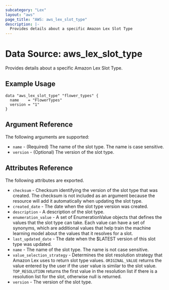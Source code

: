 ```yaml
---
subcategory: "Lex"
layout: "aws"
page_title: "AWS: aws_lex_slot_type"
description: |-
  Provides details about a specific Amazon Lex Slot Type
---
```


# Data Source: aws_lex_slot_type

Provides details about a specific Amazon Lex Slot Type.

## Example Usage

```hcl
data "aws_lex_slot_type" "flower_types" {
  name    = "FlowerTypes"
  version = "1"
}
```

## Argument Reference

The following arguments are supported:

* `name` - (Required) The name of the slot type. The name is case sensitive.
* `version` - (Optional) The version of the slot type.

## Attributes Reference

The following attributes are exported.

* `checksum` - Checksum identifying the version of the slot type that was created. The checksum is
not included as an argument because the resource will add it automatically when updating the slot type.
* `created_date` - The date when the slot type version was created.
* `description` - A description of the slot type.
* `enumeration_value` - A set of EnumerationValue objects that defines the values that
the slot type can take. Each value can have a set of synonyms, which are additional values that help
train the machine learning model about the values that it resolves for a slot.
* `last_updated_date` - The date when the $LATEST version of this slot type was updated.
* `name` - The name of the slot type. The name is not case sensitive.
* `value_selection_strategy` - Determines the slot resolution strategy that Amazon Lex
uses to return slot type values. `ORIGINAL_VALUE` returns the value entered by the user if the user
value is similar to the slot value. `TOP_RESOLUTION` returns the first value in the resolution list
if there is a resolution list for the slot, otherwise null is returned.
* `version` - The version of the slot type.
